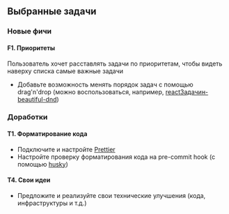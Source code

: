 ## Выбранные задачи

### Новые фичи

#### F1. Приоритеты

Пользователь хочет расставлять задачи по приоритетам,
чтобы видеть наверху списка самые важные задачи

- Добавьте возможность менять порядок задач с помощью drag'n'drop
  (можно воспользоваться, например, [reactЗадачин-beautiful-dnd](https://github.com/atlassian/react-beautiful-dnd))

### Доработки

#### T1. Форматирование кода

- Подключите и настройте [Prettier](https://prettier.io/)
- Настройте проверку форматирования кода на pre-commit hook
  (с помощью [husky](https://github.com/typicode/husky))

#### T4. Свои идеи

- Предложите и реализуйте свои технические улучшения (кода, инфраструктуры и т.д.)
